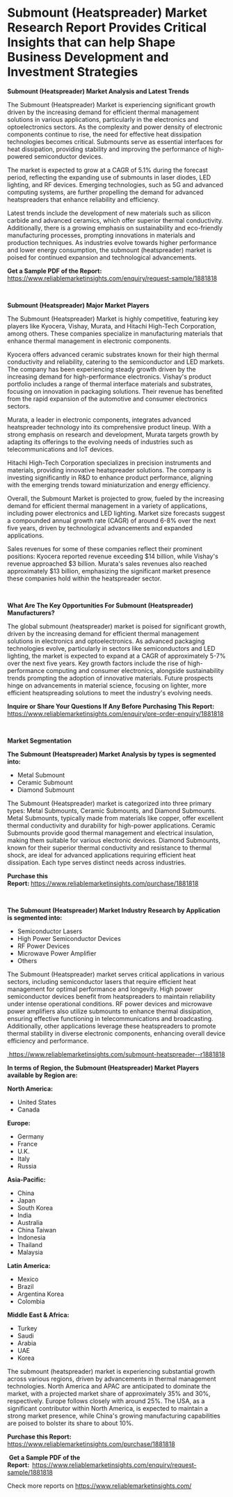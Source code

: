 <p><h1>Submount (Heatspreader) Market Research Report Provides Critical Insights that can help Shape Business Development and Investment Strategies</h1></p><p><strong>Submount (Heatspreader) Market Analysis and Latest Trends</strong></p>
<p><p>The Submount (Heatspreader) Market is experiencing significant growth driven by the increasing demand for efficient thermal management solutions in various applications, particularly in the electronics and optoelectronics sectors. As the complexity and power density of electronic components continue to rise, the need for effective heat dissipation technologies becomes critical. Submounts serve as essential interfaces for heat dissipation, providing stability and improving the performance of high-powered semiconductor devices.</p><p>The market is expected to grow at a CAGR of 5.1% during the forecast period, reflecting the expanding use of submounts in laser diodes, LED lighting, and RF devices. Emerging technologies, such as 5G and advanced computing systems, are further propelling the demand for advanced heatspreaders that enhance reliability and efficiency.</p><p>Latest trends include the development of new materials such as silicon carbide and advanced ceramics, which offer superior thermal conductivity. Additionally, there is a growing emphasis on sustainability and eco-friendly manufacturing processes, prompting innovations in materials and production techniques. As industries evolve towards higher performance and lower energy consumption, the submount (heatspreader) market is poised for continued expansion and technological advancements.</p></p>
<p><strong>Get a Sample PDF of the Report:&nbsp;</strong> <a href="https://www.reliablemarketinsights.com/enquiry/request-sample/1881818?utm_campaign=1894&utm_medium=2&utm_source=Github&utm_content=ia&utm_term=04022025&utm_id=submount-heatspreader">https://www.reliablemarketinsights.com/enquiry/request-sample/1881818</a></p>
<p>&nbsp;</p>
<p><strong>Submount (Heatspreader) Major Market Players</strong></p>
<p><p>The Submount (Heatspreader) Market is highly competitive, featuring key players like Kyocera, Vishay, Murata, and Hitachi High-Tech Corporation, among others. These companies specialize in manufacturing materials that enhance thermal management in electronic components. </p><p>Kyocera offers advanced ceramic substrates known for their high thermal conductivity and reliability, catering to the semiconductor and LED markets. The company has been experiencing steady growth driven by the increasing demand for high-performance electronics. Vishay's product portfolio includes a range of thermal interface materials and substrates, focusing on innovation in packaging solutions. Their revenue has benefited from the rapid expansion of the automotive and consumer electronics sectors.</p><p>Murata, a leader in electronic components, integrates advanced heatspreader technology into its comprehensive product lineup. With a strong emphasis on research and development, Murata targets growth by adapting its offerings to the evolving needs of industries such as telecommunications and IoT devices.</p><p>Hitachi High-Tech Corporation specializes in precision instruments and materials, providing innovative heatspreader solutions. The company is investing significantly in R&D to enhance product performance, aligning with the emerging trends toward miniaturization and energy efficiency.</p><p>Overall, the Submount Market is projected to grow, fueled by the increasing demand for efficient thermal management in a variety of applications, including power electronics and LED lighting. Market size forecasts suggest a compounded annual growth rate (CAGR) of around 6-8% over the next five years, driven by technological advancements and expanded applications.</p><p>Sales revenues for some of these companies reflect their prominent positions: Kyocera reported revenue exceeding $14 billion, while Vishay's revenue approached $3 billion. Murata's sales revenues also reached approximately $13 billion, emphasizing the significant market presence these companies hold within the heatspreader sector.</p></p>
<p>&nbsp;</p>
<p><strong>What Are The Key Opportunities For Submount (Heatspreader) Manufacturers?</strong></p>
<p><p>The global submount (heatspreader) market is poised for significant growth, driven by the increasing demand for efficient thermal management solutions in electronics and optoelectronics. As advanced packaging technologies evolve, particularly in sectors like semiconductors and LED lighting, the market is expected to expand at a CAGR of approximately 5-7% over the next five years. Key growth factors include the rise of high-performance computing and consumer electronics, alongside sustainability trends prompting the adoption of innovative materials. Future prospects hinge on advancements in material science, focusing on lighter, more efficient heatspreading solutions to meet the industry's evolving needs.</p></p>
<p><strong>Inquire or Share Your Questions If Any Before Purchasing This Report:</strong> <a href="https://www.reliablemarketinsights.com/enquiry/pre-order-enquiry/1881818?utm_campaign=1894&utm_medium=2&utm_source=Github&utm_content=ia&utm_term=04022025&utm_id=submount-heatspreader">https://www.reliablemarketinsights.com/enquiry/pre-order-enquiry/1881818</a></p>
<p>&nbsp;</p>
<p><strong>Market Segmentation</strong></p>
<p><strong>The Submount (Heatspreader) Market Analysis by types is segmented into:</strong></p>
<p><ul><li>Metal Submount</li><li>Ceramic Submount</li><li>Diamond Submount</li></ul></p>
<p><p>The Submount (Heatspreader) market is categorized into three primary types: Metal Submounts, Ceramic Submounts, and Diamond Submounts. Metal Submounts, typically made from materials like copper, offer excellent thermal conductivity and durability for high-power applications. Ceramic Submounts provide good thermal management and electrical insulation, making them suitable for various electronic devices. Diamond Submounts, known for their superior thermal conductivity and resistance to thermal shock, are ideal for advanced applications requiring efficient heat dissipation. Each type serves distinct needs across industries.</p></p>
<p><strong>Purchase this Report:&nbsp;</strong><a href="https://www.reliablemarketinsights.com/purchase/1881818?utm_campaign=1894&utm_medium=2&utm_source=Github&utm_content=ia&utm_term=04022025&utm_id=submount-heatspreader">https://www.reliablemarketinsights.com/purchase/1881818</a></p>
<p>&nbsp;</p>
<p><strong>The Submount (Heatspreader) Market Industry Research by Application is segmented into:</strong></p>
<p><ul><li>Semiconductor Lasers</li><li>High Power Semiconductor Devices</li><li>RF Power Devices</li><li>Microwave Power Amplifier</li><li>Others</li></ul></p>
<p><p>The Submount (Heatspreader) market serves critical applications in various sectors, including semiconductor lasers that require efficient heat management for optimal performance and longevity. High power semiconductor devices benefit from heatspreaders to maintain reliability under intense operational conditions. RF power devices and microwave power amplifiers also utilize submounts to enhance thermal dissipation, ensuring effective functioning in telecommunications and broadcasting. Additionally, other applications leverage these heatspreaders to promote thermal stability in diverse electronic components, enhancing overall device efficiency and performance.</p></p>
<p><a href="https://www.reliablemarketinsights.com/submount-heatspreader--r1881818?utm_campaign=1894&utm_medium=2&utm_source=Github&utm_content=ia&utm_term=04022025&utm_id=submount-heatspreader">&nbsp;https://www.reliablemarketinsights.com/submount-heatspreader--r1881818</a></p>
<p><strong>In terms of Region, the Submount (Heatspreader) Market Players available by Region are:</strong></p>
<p>
    <p> <strong> North America: </strong>
        <ul>
            <li>United States</li>
            <li>Canada</li>
        </ul>
        </p> 
    <p> <strong> Europe: </strong>
        <ul>
            <li>Germany</li>
            <li>France</li>
            <li>U.K.</li>
            <li>Italy</li>
            <li>Russia</li>
        </ul>
        </p> 
    <p> <strong> Asia-Pacific: </strong>
        <ul>
            <li>China</li>
            <li>Japan</li>
            <li>South Korea</li>
            <li>India</li>
            <li>Australia</li>
            <li>China Taiwan</li>
            <li>Indonesia</li>
            <li>Thailand</li>
            <li>Malaysia</li>
        </ul>
        </p> 
    <p> <strong> Latin America: </strong>
        <ul>
            <li>Mexico</li>
            <li>Brazil</li>
            <li>Argentina Korea</li>
            <li>Colombia</li>
        </ul>
        </p> 
    <p> <strong> Middle East & Africa: </strong>
        <ul>
            <li>Turkey</li>
            <li>Saudi</li>
            <li>Arabia</li>
            <li>UAE</li>
            <li>Korea</li>
        </ul>
    </p>
    </p>
<p><p>The submount (heatspreader) market is experiencing substantial growth across various regions, driven by advancements in thermal management technologies. North America and APAC are anticipated to dominate the market, with a projected market share of approximately 35% and 30%, respectively. Europe follows closely with around 25%. The USA, as a significant contributor within North America, is expected to maintain a strong market presence, while China's growing manufacturing capabilities are poised to bolster its share to about 10%.</p></p>
<p><strong>Purchase this Report: </strong><a href="https://www.reliablemarketinsights.com/purchase/1881818?utm_campaign=1894&utm_medium=2&utm_source=Github&utm_content=ia&utm_term=04022025&utm_id=submount-heatspreader">https://www.reliablemarketinsights.com/purchase/1881818</a></p>
<p>&nbsp;<strong>Get a Sample PDF of the Report:&nbsp;&nbsp;</strong><a href="https://www.reliablemarketinsights.com/enquiry/request-sample/1881818?utm_campaign=1894&utm_medium=2&utm_source=Github&utm_content=ia&utm_term=04022025&utm_id=submount-heatspreader">https://www.reliablemarketinsights.com/enquiry/request-sample/1881818</a></p>
<p><strong></strong></p>
<p>Check more reports on <a href="https://www.reliablemarketinsights.com/?utm_campaign=1894&utm_medium=2&utm_source=Github&utm_content=ia&utm_term=04022025&utm_id=submount-heatspreader">https://www.reliablemarketinsights.com/</a></p>